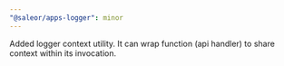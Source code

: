 ```yaml
---
"@saleor/apps-logger": minor
---
```


Added logger context utility. It can wrap function (api handler) to share context within its invocation.
